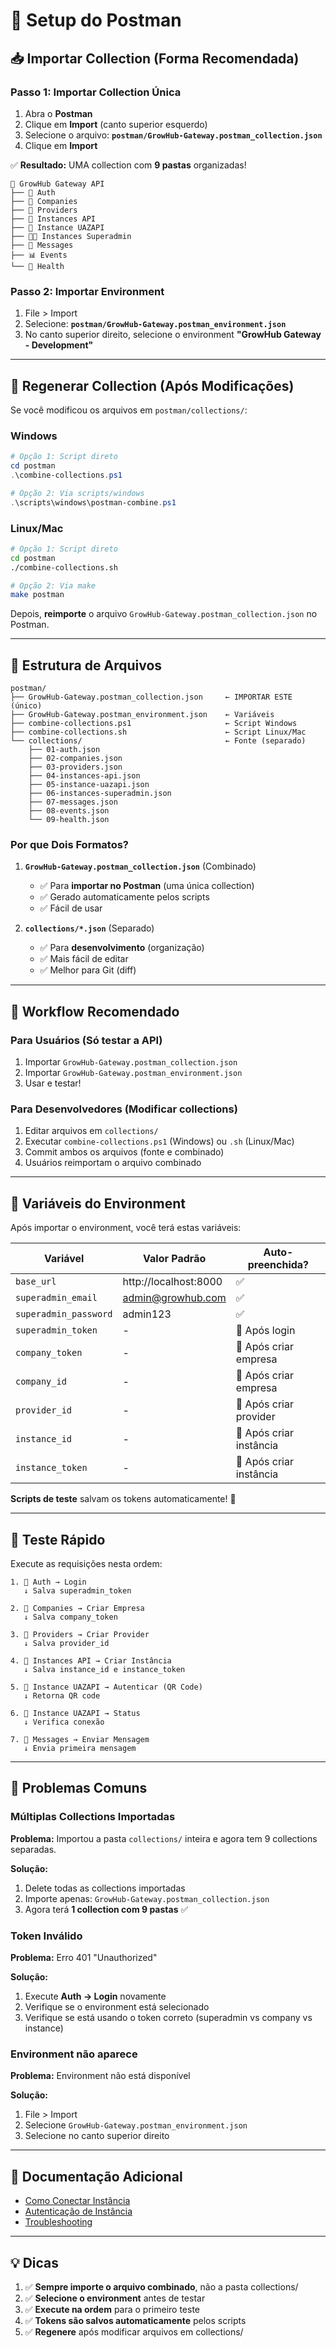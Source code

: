 # 📮 Setup do Postman

## 📥 Importar Collection (Forma Recomendada)

### Passo 1: Importar Collection Única

1. Abra o **Postman**
2. Clique em **Import** (canto superior esquerdo)
3. Selecione o arquivo: **`postman/GrowHub-Gateway.postman_collection.json`**
4. Clique em **Import**

✅ **Resultado:** UMA collection com **9 pastas** organizadas!

```
📁 GrowHub Gateway API
├── 🔐 Auth
├── 🏢 Companies
├── 🔌 Providers
├── 📱 Instances API
├── 📲 Instance UAZAPI
├── 👨‍💼 Instances Superadmin
├── 💬 Messages
├── 📊 Events
└── 🏥 Health
```

### Passo 2: Importar Environment

1. File > Import
2. Selecione: **`postman/GrowHub-Gateway.postman_environment.json`**
3. No canto superior direito, selecione o environment **"GrowHub Gateway - Development"**

---

## 🔄 Regenerar Collection (Após Modificações)

Se você modificou os arquivos em `postman/collections/`:

### Windows
```powershell
# Opção 1: Script direto
cd postman
.\combine-collections.ps1

# Opção 2: Via scripts/windows
.\scripts\windows\postman-combine.ps1
```

### Linux/Mac
```bash
# Opção 1: Script direto
cd postman
./combine-collections.sh

# Opção 2: Via make
make postman
```

Depois, **reimporte** o arquivo `GrowHub-Gateway.postman_collection.json` no Postman.

---

## 📁 Estrutura de Arquivos

```
postman/
├── GrowHub-Gateway.postman_collection.json     ← IMPORTAR ESTE (único)
├── GrowHub-Gateway.postman_environment.json    ← Variáveis
├── combine-collections.ps1                     ← Script Windows
├── combine-collections.sh                      ← Script Linux/Mac
└── collections/                                ← Fonte (separado)
    ├── 01-auth.json
    ├── 02-companies.json
    ├── 03-providers.json
    ├── 04-instances-api.json
    ├── 05-instance-uazapi.json
    ├── 06-instances-superadmin.json
    ├── 07-messages.json
    ├── 08-events.json
    └── 09-health.json
```

### Por que Dois Formatos?

1. **`GrowHub-Gateway.postman_collection.json`** (Combinado)
   - ✅ Para **importar no Postman** (uma única collection)
   - ✅ Gerado automaticamente pelos scripts
   - ✅ Fácil de usar

2. **`collections/*.json`** (Separado)
   - ✅ Para **desenvolvimento** (organização)
   - ✅ Mais fácil de editar
   - ✅ Melhor para Git (diff)

---

## 🎯 Workflow Recomendado

### Para Usuários (Só testar a API)

1. Importar `GrowHub-Gateway.postman_collection.json`
2. Importar `GrowHub-Gateway.postman_environment.json`
3. Usar e testar!

### Para Desenvolvedores (Modificar collections)

1. Editar arquivos em `collections/`
2. Executar `combine-collections.ps1` (Windows) ou `.sh` (Linux/Mac)
3. Commit ambos os arquivos (fonte e combinado)
4. Usuários reimportam o arquivo combinado

---

## 🔑 Variáveis do Environment

Após importar o environment, você terá estas variáveis:

| Variável            | Valor Padrão              | Auto-preenchida? |
|---------------------|---------------------------|------------------|
| `base_url`          | http://localhost:8000     | ✅               |
| `superadmin_email`  | admin@growhub.com         | ✅               |
| `superadmin_password`| admin123                 | ✅               |
| `superadmin_token`  | -                         | 🔄 Após login    |
| `company_token`     | -                         | 🔄 Após criar empresa |
| `company_id`        | -                         | 🔄 Após criar empresa |
| `provider_id`       | -                         | 🔄 Após criar provider |
| `instance_id`       | -                         | 🔄 Após criar instância |
| `instance_token`    | -                         | 🔄 Após criar instância |

**Scripts de teste** salvam os tokens automaticamente! 🚀

---

## 🚀 Teste Rápido

Execute as requisições nesta ordem:

```
1. 🔐 Auth → Login
   ↓ Salva superadmin_token

2. 🏢 Companies → Criar Empresa
   ↓ Salva company_token

3. 🔌 Providers → Criar Provider
   ↓ Salva provider_id

4. 📱 Instances API → Criar Instância
   ↓ Salva instance_id e instance_token

5. 📲 Instance UAZAPI → Autenticar (QR Code)
   ↓ Retorna QR code

6. 📲 Instance UAZAPI → Status
   ↓ Verifica conexão

7. 💬 Messages → Enviar Mensagem
   ↓ Envia primeira mensagem
```

---

## 🐛 Problemas Comuns

### Múltiplas Collections Importadas

**Problema:** Importou a pasta `collections/` inteira e agora tem 9 collections separadas.

**Solução:**
1. Delete todas as collections importadas
2. Importe apenas: `GrowHub-Gateway.postman_collection.json`
3. Agora terá **1 collection com 9 pastas** ✅

### Token Inválido

**Problema:** Erro 401 "Unauthorized"

**Solução:**
1. Execute **Auth → Login** novamente
2. Verifique se o environment está selecionado
3. Verifique se está usando o token correto (superadmin vs company vs instance)

### Environment não aparece

**Problema:** Environment não está disponível

**Solução:**
1. File > Import
2. Selecione `GrowHub-Gateway.postman_environment.json`
3. Selecione no canto superior direito

---

## 📖 Documentação Adicional

- [Como Conectar Instância](../docs/COMO-CONECTAR-INSTANCIA.md)
- [Autenticação de Instância](../docs/AUTENTICACAO-INSTANCIA.md)
- [Troubleshooting](../docs/TROUBLESHOOTING.md)

---

## 💡 Dicas

1. ✅ **Sempre importe o arquivo combinado**, não a pasta collections/
2. ✅ **Selecione o environment** antes de testar
3. ✅ **Execute na ordem** para o primeiro teste
4. ✅ **Tokens são salvos automaticamente** pelos scripts
5. ✅ **Regenere** após modificar arquivos em collections/

